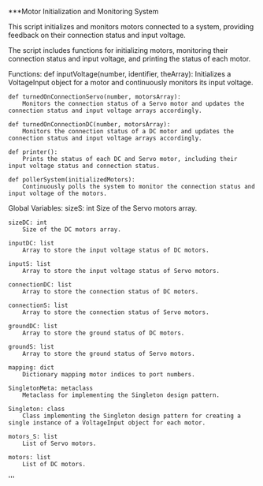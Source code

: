***Motor Initialization and Monitoring System

This script initializes and monitors motors connected to a system, providing feedback on their connection status and input voltage.

The script includes functions for initializing motors, monitoring their connection status and input voltage, and printing the status of each motor.

Functions:
    def inputVoltage(number, identifier, theArray):
        Initializes a VoltageInput object for a motor and continuously monitors its input voltage.
    
    def turnedOnConnectionServo(number, motorsArray):
        Monitors the connection status of a Servo motor and updates the connection status and input voltage arrays accordingly.

    def turnedOnConnectionDC(number, motorsArray):
        Monitors the connection status of a DC motor and updates the connection status and input voltage arrays accordingly.

    def printer():
        Prints the status of each DC and Servo motor, including their input voltage status and connection status.

    def pollerSystem(initializedMotors):
        Continuously polls the system to monitor the connection status and input voltage of the motors.

Global Variables:
    sizeS: int
        Size of the Servo motors array.

    sizeDC: int
        Size of the DC motors array.

    inputDC: list
        Array to store the input voltage status of DC motors.

    inputS: list
        Array to store the input voltage status of Servo motors.

    connectionDC: list
        Array to store the connection status of DC motors.

    connectionS: list
        Array to store the connection status of Servo motors.

    groundDC: list
        Array to store the ground status of DC motors.

    groundS: list
        Array to store the ground status of Servo motors.

    mapping: dict
        Dictionary mapping motor indices to port numbers.

    SingletonMeta: metaclass
        Metaclass for implementing the Singleton design pattern.

    Singleton: class
        Class implementing the Singleton design pattern for creating a single instance of a VoltageInput object for each motor.

    motors_S: list
        List of Servo motors.

    motors: list
        List of DC motors.
'''
